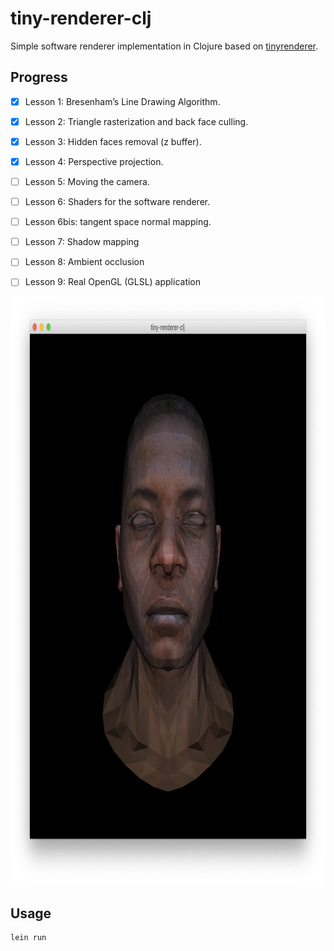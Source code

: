 # tiny-renderer-clj

Simple software renderer implementation in Clojure based on [tinyrenderer](https://github.com/ssloy/tinyrenderer/wiki).


## Progress
- [x] Lesson 1: Bresenham’s Line Drawing Algorithm.
- [x] Lesson 2: Triangle rasterization and back face culling.
- [x] Lesson 3: Hidden faces removal (z buffer).
- [x] Lesson 4: Perspective projection.
- [ ] Lesson 5: Moving the camera.
- [ ] Lesson 6: Shaders for the software renderer.
- [ ] Lesson 6bis: tangent space normal mapping.
- [ ] Lesson 7: Shadow mapping
- [ ] Lesson 8: Ambient occlusion
- [ ] Lesson 9: Real OpenGL (GLSL) application


<p align="center">
  <img src="https://github.com/isharamet/tiny-renderer-clj/raw/master/img/progress-4.png" width="912" height="942">
</p>

## Usage

```
lein run
```


